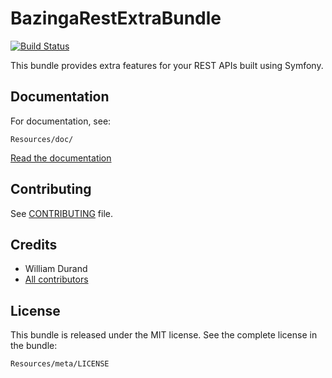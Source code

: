 BazingaRestExtraBundle
======================

[![Build Status](https://secure.travis-ci.org/willdurand/BazingaRestExtraBundle.png)](http://travis-ci.org/willdurand/BazingaRestExtraBundle)

This bundle provides extra features for your REST APIs built using Symfony.


Documentation
-------------

For documentation, see:

    Resources/doc/

[Read the documentation](https://github.com/willdurand/BazingaRestExtraBundle/blob/master/Resources/doc/index.md)


Contributing
------------

See
[CONTRIBUTING](https://github.com/willdurand/BazingaRestExtraBundle/blob/master/CONTRIBUTING.md)
file.


Credits
-------

* William Durand
* [All contributors](https://github.com/willdurand/BazingaRestExtraBundle/contributors)


License
-------

This bundle is released under the MIT license. See the complete license in the
bundle:

    Resources/meta/LICENSE

